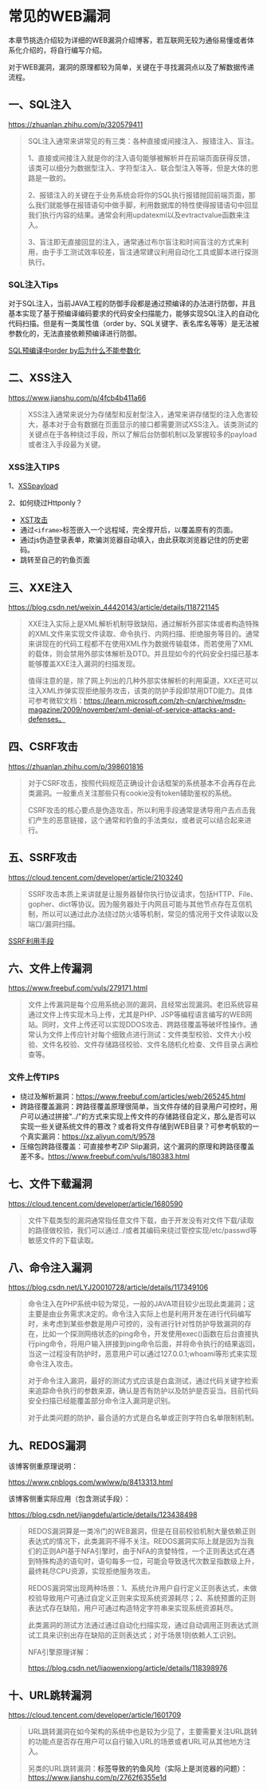 # 常见的WEB漏洞

本章节挑选介绍较为详细的WEB漏洞介绍博客，若互联网无较为通俗易懂或者体系化介绍的，将自行编写介绍。

对于WEB漏洞，漏洞的原理都较为简单，关键在于寻找漏洞点以及了解数据传递流程。

## 一、SQL注入

https://zhuanlan.zhihu.com/p/320579411

> SQL注入通常来讲常见的有三类：各种直接或间接注入、报错注入、盲注。
>
> 1、直接或间接注入就是你的注入语句能够被解析并在前端页面获得反馈，该类可以细分为数据型注入、字符型注入、联合型注入等等，但是大体的思路是一致的。
>
> 2、报错注入的关键在于业务系统会将你的SQL执行报错抛回前端页面，那么我们就能够在报错语句中做手脚，利用数据库的特性使得报错语句中回显我们执行内容的结果。通常会利用updatexml以及evtractvalue函数来注入。
>
> 3、盲注即无直接回显的注入，通常通过布尔盲注和时间盲注的方式来利用，由于手工测试效率较差，盲注通常建议利用自动化工具或脚本进行探测执行。

### SQL注入Tips

对于SQL注入，当前JAVA工程的防御手段都是通过预编译的办法进行防御，并且基本实现了基于预编译编码要求的代码安全扫描能力，能够实现SQL注入的自动化代码扫描。但是有一类属性值（order by、SQL关键字、表名库名等等）是无法被参数化的，无法直接依赖预编译进行防御。

[SQL预编译中order by后为什么不能参数化](https://www.cnblogs.com/lsdb/p/12084038.html)

## 二、XSS注入

https://www.jianshu.com/p/4fcb4b411a66

> XSS注入通常来说分为存储型和反射型注入，通常来讲存储型的注入危害较大，基本对于会有数据在页面显示的接口都需要测试XSS注入。该类测试的关键点在于各种绕过手段，所以了解后台防御机制以及掌握较多的payload或者注入手段最为关键。

### XSS注入TIPS

1、[XSSpayload](https://www.jianshu.com/p/0cb3d4354c85)

2、如何绕过Httponly？

- [XST攻击](https://zhuanlan.zhihu.com/p/61990354)
- 通过`<iframe>`标签嵌入一个远程域，完全撑开后，以覆盖原有的页面。
- 通过js伪造登录表单，欺骗浏览器自动填入，由此获取浏览器记住的历史密码。
- 跳转至自己的钓鱼页面

## 三、XXE注入

https://blog.csdn.net/weixin_44420143/article/details/118721145

> XXE注入实际上是XML解析机制导致缺陷，通过解析外部实体或者构造特殊的XML文件来实现文件读取、命令执行、内网扫描、拒绝服务等目的。通常来讲现在的代码工程都不在使用XML作为数据传输载体，而若使用了XML的载体，则会禁用外部实体解析及DTD。并且现如今的代码安全扫描已基本能够覆盖XXE注入漏洞的扫描发现。
>
> 值得注意的是，除了网上列出的几种外部实体解析的利用渠道，XXE还可以注入XML炸弹实现拒绝服务攻击，该类的防护手段即禁用DTD能力。具体可参考微软文档：https://learn.microsoft.com/zh-cn/archive/msdn-magazine/2009/november/xml-denial-of-service-attacks-and-defenses。

## 四、CSRF攻击

https://zhuanlan.zhihu.com/p/398601816

> 对于CSRF攻击，按照代码规范正确设计会话框架的系统基本不会再存在此类漏洞。一般重点关注那些只有cookie没有token辅助鉴权的系统。
>
> CSRF攻击的核心要点是伪造攻击，所以利用手段通常是诱导用户去点击我们产生的恶意链接，这个通常和钓鱼的手法类似，或者说可以结合起来进行。

## 五、SSRF攻击

https://cloud.tencent.com/developer/article/2103240

> SSRF攻击本质上来讲就是让服务器替你执行协议请求，包括HTTP、File、gopher、dict等协议。因为服务器处于内网且可能与其他节点存在互信机制，所以可以通过此办法绕过防火墙等机制，常见的情况用于文件读取以及端口/漏洞扫描。

[SSRF利用手段](https://www.cnblogs.com/-chenxs/p/11749367.html)

## 六、文件上传漏洞

https://www.freebuf.com/vuls/279171.html

> 文件上传漏洞是每个应用系统必测的漏洞，且经常出现漏洞。老旧系统容易通过文件上传实现木马上传，尤其是PHP、JSP等编程语言编写的WEB网站。同时，文件上传还可以实现DDOS攻击、跨路径覆盖等破坏性操作。通常认为文件上传应针对每个细致点进行测试：文件类型校验、文件大小校验、文件名校验、文件存储路径校验、文件名随机化检查、文件目录占满检查等。

### 文件上传TIPS

- 绕过及解析漏洞：https://www.freebuf.com/articles/web/265245.html
- 跨路径覆盖漏洞：跨路径覆盖原理很简单，当文件存储的目录用户可控时，用户可以通过拼接"../"的方式来实现上传文件的存储路径自定义，那么是否可以实现一些关键系统文件的篡改？或者将文件存储到WEB目录？可参考帆软的一个真实漏洞：https://xz.aliyun.com/t/9578
- 压缩包跨路径覆盖：可直接参考ZIP Slip漏洞，这个漏洞的原理和跨路径覆盖差不多。https://www.freebuf.com/vuls/180383.html

## 七、文件下载漏洞

https://cloud.tencent.com/developer/article/1680590

> 文件下载类型的漏洞通常指任意文件下载，由于开发没有对文件下载/读取的路径做校验，我们可以通过../或者其编码来绕过管控实现/etc/passwd等敏感文件的下载读取。

## 八、命令注入漏洞

https://blog.csdn.net/LYJ20010728/article/details/117349106

> 命令注入在PHP系统中较为常见，一般的JAVA项目较少出现此类漏洞；这主要是由业务需求决定的。命令注入实际上也是利用开发在进行代码编写时，未考虑到某些参数是用户可控的，没有进行针对性防护导致漏洞的存在，比如一个探测网络状态的ping命令，开发使用exec()函数在后台直接执行ping命令，将用户输入拼接到ping命令后面，并将命令执行的结果返回，当这一过程没有防护时，恶意用户可以通过127.0.0.1;whoami等形式来实现命令注入攻击。
>
> 对于命令注入漏洞，最好的测试方式应该是白盒测试，通过代码关键字检索来追踪命令执行的参数来源，确认是否有防护以及防护是否妥当。目前代码安全扫描已经能覆盖部分命令注入漏洞是识别。
>
> 对于此类问题的防护，最合适的方式是白名单或正则字符白名单限制机制。

## 九、REDOS漏洞

该博客侧重原理说明：

https://www.cnblogs.com/wwlww/p/8413313.html

该博客侧重实际应用（包含测试手段）：

https://blog.csdn.net/jiangdefu/article/details/123438498

> REDOS漏洞算是一类冷门的WEB漏洞，但是在目前校验机制大量依赖正则表达式的情况下，此类漏洞不得不关注。REDOS漏洞实际上就是因为当我们的正则API基于NFA引擎时，由于NFA的贪婪特性，一个正则表达式在遇到特殊构造的语句时，语句每多一位，可能会导致迭代次数呈指数级上升，最终耗尽CPU资源，实现拒绝服务攻击。
>
> REDOS漏洞常出现两种场景：1、系统允许用户自行定义正则表达式，未做校验导致用户可通过自定义正则来实现系统资源耗尽；2、系统预置的正则表达式存在缺陷，用户可通过构造特定字符串来实现系统资源耗尽。
>
> 此类漏洞的测试方法通过通过自动化扫描实现，通过自动调用正则表达式测试工具来识别出存在缺陷的正则表达式；对于场景1则依赖人工识别。
>
> NFA引擎原理详解：
>
> https://blog.csdn.net/liaowenxiong/article/details/118398976

## 十、URL跳转漏洞

https://cloud.tencent.com/developer/article/1601709

> URL跳转漏洞在如今架构的系统中也是较为少见了，主要需要关注URL跳转的功能点是否存在用户可以自行输入URL的场景或者URL可从其他地方注入。
>
> 另类的URL跳转漏洞：<a>标签导致的钓鱼风险（实际上是浏览器的问题）：https://www.jianshu.com/p/2762f6355e1d
